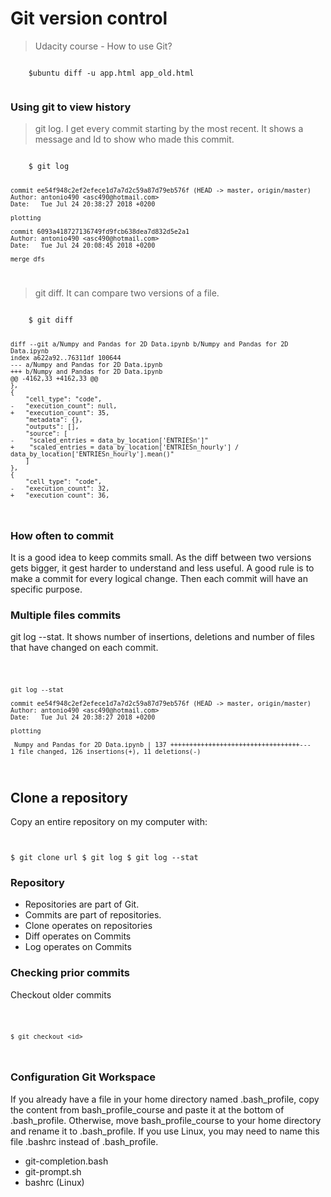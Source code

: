 # Git version control

> Udacity course - How to use Git?

<code>
    $ubuntu diff -u app.html app_old.html

</code>

### Using git to view history

> git log. I get every commit starting by the most recent. It shows a message and Id to show who made this commit.

<code>
    $ git log

    commit ee54f948c2ef2efece1d7a7d2c59a87d79eb576f (HEAD -> master, origin/master)
    Author: antonio490 <asc490@hotmail.com>
    Date:   Tue Jul 24 20:38:27 2018 +0200

    plotting

    commit 6093a418727136749fd9fcb638dea7d832d5e2a1
    Author: antonio490 <asc490@hotmail.com>
    Date:   Tue Jul 24 20:08:45 2018 +0200

    merge dfs

</code>

> git diff. It can compare two versions of a file.

<code>
    $ git diff

    diff --git a/Numpy and Pandas for 2D Data.ipynb b/Numpy and Pandas for 2D Data.ipynb
    index a622a92..76311df 100644
    --- a/Numpy and Pandas for 2D Data.ipynb        
    +++ b/Numpy and Pandas for 2D Data.ipynb        
    @@ -4162,33 +4162,33 @@
    },
    {
        "cell_type": "code",
    -   "execution_count": null,
    +   "execution_count": 35,
        "metadata": {},
        "outputs": [],
        "source": [
    -    "scaled_entries = data_by_location['ENTRIESn']"
    +    "scaled_entries = data_by_location['ENTRIESn_hourly'] / data_by_location['ENTRIESn_hourly'].mean()"
        ]
    },
    {
        "cell_type": "code",
    -   "execution_count": 32,
    +   "execution_count": 36,

</code>

### How often to commit

It is a good idea to keep commits small. As the diff between two versions gets bigger, it gest harder to understand and less useful. A good rule is to make a commit for every logical change. Then each commit will have an specific purpose.

### Multiple files commits

git log --stat. It shows number of insertions, deletions and number of files that have changed on each commit.

<code>

    git log --stat 

    commit ee54f948c2ef2efece1d7a7d2c59a87d79eb576f (HEAD -> master, origin/master)
    Author: antonio490 <asc490@hotmail.com>
    Date:   Tue Jul 24 20:38:27 2018 +0200

    plotting

     Numpy and Pandas for 2D Data.ipynb | 137 ++++++++++++++++++++++++++++++++++---
    1 file changed, 126 insertions(+), 11 deletions(-)
</code>

## Clone a repository

Copy an entire repository on my computer with:
<code>

   $ git clone url
   $ git log
   $ git log --stat
</code>


### Repository

- Repositories are part of Git. 
- Commits are part of repositories.
- Clone operates on repositories
- Diff operates on Commits
- Log operates on Commits

### Checking prior commits

Checkout older commits

<code>

    $ git checkout <id>
</code>

### Configuration Git Workspace

If you already have a file in your home directory named .bash_profile, copy the content from bash_profile_course and paste it at the bottom of .bash_profile. Otherwise, move bash_profile_course to your home directory and rename it to .bash_profile. If you use Linux, you may need to name this file .bashrc instead of .bash_profile.

- git-completion.bash
- git-prompt.sh
- bashrc (Linux)


